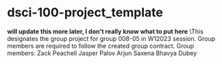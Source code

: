# dsci-100-project_template
**will update this more later, I don't really know what to put here**
\This designates the group project for group 008-05 in W12023 session. Group members are required to follow the created group contract. Group members:
Zack Peachell
Jasper Palov
Arjun Saxena
Bhavya Dubey
